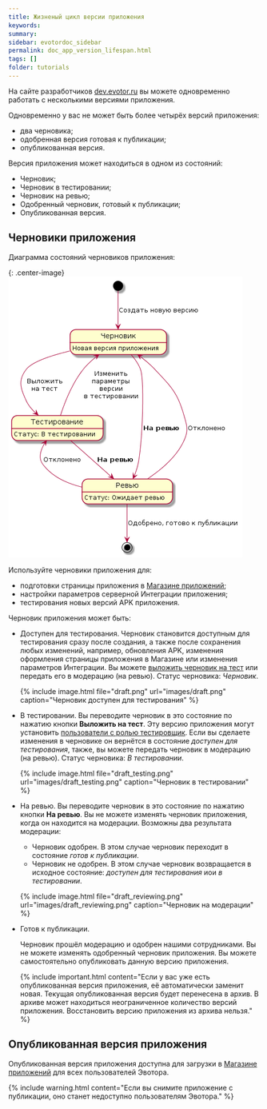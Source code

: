 ```yaml
---
title: Жизненый цикл версии приложения
keywords:
summary:
sidebar: evotordoc_sidebar
permalink: doc_app_version_lifespan.html
tags: []
folder: tutorials
---
```


На сайте разработчиков [dev.evotor.ru](https://dev.evotor.ru) вы можете одновременно работать с несколькими версиями приложения.

Одновременно у вас не может быть более четырёх версий приложения:

* два черновика;
* одобренная версия готовая к публикации;
* опубликованная версия.

Версия приложения может находиться в одном из состояний:

* Черновик;
* Черновик в тестировании;
* Черновик на ревью;
* Одобренный черновик, готовый к публикации;
* Опубликованная версия.

## Черновики приложения

Диаграмма состояний черновиков приложения:

  {: .center-image}
  ![](images/draft_diagram.png)

Используйте черновики приложения для:

* подготовки страницы приложения в [Магазине приложений](https://market.evotor.ru);
* настройки параметров серверной Интеграции приложения;
* тестирования новых версий APK приложения.

Черновик приложения может быть:

* Доступен для тестирования.
  Черновик становится доступным для тестирования сразу после создания, а также после сохранения любых изменений, например, обновления APK, изменения оформления страницы приложения в Магазине или изменения параметров Интеграции. Вы можете [выложить черновик на тест](./doc_app_testing.html) или передать его в модерацию (на ревью). Статус черновика: *Черновик*.

  {% include image.html file="draft.png" url="images/draft.png" caption="Черновик доступен для тестирования" %}

* В тестировании.
  Вы переводите черновик в это состояние по нажатию кнопки **Выложить на тест**. Эту версию приложения могут установить [пользователи с ролью тестировщик](./doc_app_testing.html). Если вы сделаете изменения в черновике он вернётся в состояние *доступен для тестирования*, также, вы можете передать черновик в модерацию (на ревью). Статус черновика: *В тестировании*.

  {% include image.html file="draft_testing.png" url="images/draft_testing.png" caption="Черновик в тестировании" %}

* На ревью.
  Вы переводите черновик в это состояние по нажатию кнопки **На ревью**. Вы не можете изменять черновик приложения, когда он находится на модерации. Возможны два результата модерации:

  * Черновик одобрен. В этом случае черновик переходит в состояние *готов к публикации*.
  * Черновик не одобрен. В этом случае черновик возвращается в исходное состояние: *доступен для тестирования* иои *в тестировании*.

  {% include image.html file="draft_reviewing.png" url="images/draft_reviewing.png" caption="Черновик на модерации" %}

* Готов к публикации.

  Черновик прошёл модерацию и одобрен нашими сотрудниками. Вы не можете изменять одобренный черновик приложения. Вы можете самостоятельно опубликовать данную версию приложения.

  {% include important.html content="Если у вас уже есть опубликованная версия приложения, её автоматически заменит новая. Текущая опубликованная версия будет перенесена в архив. В архиве может находиться неограниченное количество версий приложения. Восстановить версию приложения из архива нельзя." %}

## Опубликованная версия приложения

Опубликованная версия приложения доступна для загрузки в [Магазине приложений](https://market.evotor.ru) для всех пользователей Эвотора.

{% include warning.html content="Если вы снимите приложение с публикации, оно станет недоступно пользователям Эвотора." %}
